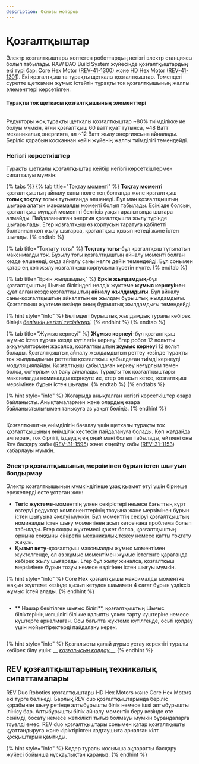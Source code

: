 ```yaml
---
description: Основы моторов
---
```


# Қозғалтқыштар

Электр қозғалтқыштары көптеген роботтардың негізгі электр станциясы болып табылады. RAW DAO Build System жүйесінде қозғалтқыштардың екі түрі бар: Core Hex Motor ([REV-41-1300](https://www.revrobotics.com/rev-41-1300/)) және HD Hex Motor ([REV-41-1301](https://www.revrobotics.com/rev-41-1301/)). Екі қозғалтқыш та тұрақты щеткалы қозғалтқыштар. Төмендегі суретте щеткамен жұмыс істейтін тұрақты ток қозғалтқышының жалпы элементтері көрсетілген.

#### Тұрақты ток щеткасы қозғалтқышының элементтері

<figure><img src="https://2589213514-files.gitbook.io/~/files/v0/b/gitbook-legacy-files/o/assets%2F15mm%2F-M8MarlMx5meMXBAcMX_%2F-M8MhYlMn7b3u0xtE-Zr%2F1.png?generation=1590609462403887&#x26;alt=media" alt=""><figcaption></figcaption></figure>

Редукторы жоқ тұрақты щеткалы қозғалтқыштар \~80% тиімділікке ие болуы мүмкін, яғни қозғалтқыш 60 ватт қуат тұтынса, \~48 Ватт механикалық энергияға, ал \~12 Ватт жылу энергиясына айналады. Беріліс қорабын қосқаннан кейін жүйенің жалпы тиімділігі төмендейді.

### Негізгі көрсеткіштер

Тұрақты щеткалы қозғалтқыштар кейбір негізгі көрсеткіштермен сипатталуы мүмкін:

{% tabs %}
{% tab title="Тоқтау моменті" %}
**Тоқтау моменті** қозғалтқыштың айналу саны нөлге тең болғанда және қозғалтқыш **толық тоқтау** тогын тұтынғанда өлшенеді. Бұл мән қозғалтқыштың шығара алатын максималды моменті болып табылады. Есіңізде болсын, қозғалтқыш мұндай моментті белгісіз уақыт аралығында шығара алмайды. Пайдаланылған энергия қозғалтқышта жылу түрінде шығарылады. Егер қозғалтқыш өз корпусын таратуға қабілетті болғаннан көп жылу шығарса, қозғалтқыш қызып кетеді және істен шығады.
{% endtab %}

{% tab title="Тоқтату тогы" %}
**Тоқтату тогы**-бұл қозғалтқыш тұтынатын максималды ток. Бұзылу тогы қозғалтқыштың айналу моменті болған кезде өлшенеді, онда айналу саны нөлге дейін төмендейді. Бұл сонымен қатар ең көп жылу қозғалтқыш корпусына түсетін нүкте.
{% endtab %}

{% tab title="Еркін жылдамдық" %}
**Еркін жылдамдық**-бұл қозғалтқыштың Шығыс білігіндегі нөлдік жүктеме **жұмыс кернеуінен** қуат алған кезде қозғалтқыштың **айналу жылдамдығы**. Бұл айналу саны-қозғалтқыштың айналатын ең жылдам бұрыштық жылдамдығы. Қозғалтқыш жүктеме кезінде оның бұрыштық жылдамдығы төмендейді.

{% hint style="info" %}
Бөлімдегі бұрыштық жылдамдық туралы көбірек біліңіз [_бөлімнің негізгі түсініктері_](https://github.com/hectoxor/transhitlation/blob/main/dvizhenie/motors/broken-reference/README.md)_._
{% endhint %}
{% endtab %}

{% tab title="Жұмыс кернеуі" %}
**Жұмыс кернеуі**-бұл қозғалтқыш жұмыс істеп тұрған кезде күтілетін кернеу. Егер робот 12 вольтты аккумулятормен жасалса, қозғалтқыштың **жұмыс кернеуі** 12 вольт болады. Қозғалтқыштың айналу жылдамдығын реттеу кезінде тұрақты ток жылдамдығын реттегіш қозғалтқыш қабылдаған тиімді кернеуді модуляциялайды. Қозғалтқыш қабылдаған кернеу неғұрлым төмен болса, соғұрлым ол баяу айналады. Тұрақты ток қозғалтқыштары максималды номиналды кернеуге ие, егер ол асып кетсе, қозғалтқыш мерзімінен бұрын істен шығады.
{% endtab %}
{% endtabs %}

{% hint style="info" %}
Жоғарыда анықталған негізгі көрсеткіштер өзара байланысты. Анықтамалармен және олардың өзара байланыстылығымен танысуға аз уақыт бөліңіз.
{% endhint %}

<figure><img src="https://2589213514-files.gitbook.io/~/files/v0/b/gitbook-legacy-files/o/assets%2F-M5yw0n8IneF5-9ybLjT%2F-M8MarlMx5meMXBAcMX_%2F-M8MjbITl7U1Z3GF12lg%2Fimage.png?alt=media&#x26;token=23cc8cf8-3552-45fe-96fe-a2fd6d91e5cc" alt=""><figcaption></figcaption></figure>

Қозғалтқыштың өнімділігін бағалау үшін щеткалы тұрақты ток қозғалтқышының өнімділік кестесін пайдалануға болады. Көп жағдайда ампераж, ток бірлігі, іздеудің ең оңай мәні болып табылады, өйткені оны Rev басқару хабы ([REV-31-1595](https://www.revrobotics.com/rev-31-1595/)) және кеңейту хабы ([REV-31-1153](https://www.revrobotics.com/rev-31-1153/)) хабарлауы мүмкін.

### Электр қозғалтқышының мерзімінен бұрын істен шығуын болдырмау

Электр қозғалтқышының мүмкіндігінше ұзақ қызмет етуі үшін бірнеше ережелерді есте ұстаған жөн:

* **Тегіс жүктеме**-моменттің үлкен секірістері немесе бағыттың күрт өзгеруі редуктор компоненттерінің тозуына және мерзімінен бұрын істен шығуына әкелуі мүмкін. Бұл моменттің секіруі қозғалтқыштың номиналды істен шығу моментінен асып кетсе ғана проблема болып табылады. Егер соққы жүктемесі қажет болса, қозғалтқыштың орнына соққыны сіңіретін механикалық тежеу немесе қатты тоқтату жақсы.
* **Қызып кету**-қозғалтқыш максималды жұмыс моментімен жүктелгенде, ол аз жұмыс моментімен жұмыс істегенге қарағанда көбірек жылу шығарады. Егер бұл жылу жиналса, қозғалтқыш мерзімінен бұрын тозуы немесе өздігінен істен шығуы мүмкін.

{% hint style="info" %}
Core Hex қозғалтқышы максималды моментке жақын жүктеме кезінде қызып кетуден шамамен 4 сағат бұрын үздіксіз жұмыс істей алады.
{% endhint %}

<figure><img src="https://2589213514-files.gitbook.io/~/files/v0/b/gitbook-legacy-files/o/assets%2F-M5yw0n8IneF5-9ybLjT%2F-MkxSTCiBXSImLUpgg3a%2F-MkxTx7rWGPS61t1vhRb%2Fwaste%20power%20chart%20-%20motor%20guide%20preventing%20premature%20motor%20failure.png?alt=media&#x26;token=8ffd06bb-070e-4bce-b30a-46f7074f0663" alt=""><figcaption></figcaption></figure>

* \*\* Нашар бекітілген шығыс білігі\*\*, қозғалтқыштың Шығыс біліктерінің көпшілігі білікке қалыпты үлкен тарту күштеріне немесе күштерге арналмаған. Осы бағытта жүктеме күтілгенде, осьті қолдау үшін мойынтіректерді пайдалану керек.

<figure><img src="https://2589213514-files.gitbook.io/~/files/v0/b/gitbook-legacy-files/o/assets%2F15mm%2F-M8MarlMx5meMXBAcMX_%2F-M8MhYlSbdgM5CBTcLsw%2F7.png?generation=1590609462320338&#x26;alt=media" alt=""><figcaption></figcaption></figure>

{% hint style="info" %}
Қозғалысты қалай дұрыс ұстау керектігі туралы көбірек білу үшін: __ [_қозғалысын қолдау._](https://github.com/hectoxor/transhitlation/blob/main/dvizhenie/motors/broken-reference/README.md)__
{% endhint %}

## REV қозғалтқыштарының техникалық сипаттамалары

REV Duo Robotics қозғалтқыштары HD Hex Motors және Core Hex Motors екі түрге бөлінеді. Барлық REV duo қозғалтқыштарында беріліс қорабынан шығу ретінде алтыбұрышты білік немесе ішкі алтыбұрышты ілінісу бар. Алтыбұрышты білік айналу моментін беру кезінде өте сенімді, босату немесе жеткілікті тығыз болмауы мүмкін бұрандаларға тәуелді емес. REV duo қозғалтқыштары сонымен қатар қозғалтқышты қуаттандыруға және кіріктірілген кодтаушыға арналған кілт қосқыштарын қамтиды.

{% hint style="info" %}
Кодер туралы қосымша ақпаратты басқару жүйесі бойынша нұсқаулықтан қараңыз.
{% endhint %}

<figure><img src="https://2589213514-files.gitbook.io/~/files/v0/b/gitbook-legacy-files/o/assets%2F-M5yw0n8IneF5-9ybLjT%2F-M8MarlMx5meMXBAcMX_%2F-M8N2tQzyjYft6IXAWR3%2FScreenshot%20(4).png?alt=media&#x26;token=bed0b70d-86d8-4ffa-8a99-d94f8f7053ef" alt=""><figcaption></figcaption></figure>

<figure><img src="https://2589213514-files.gitbook.io/~/files/v0/b/gitbook-legacy-files/o/assets%2F15mm%2F-M8MarlMx5meMXBAcMX_%2F-M8MhYlWc2lieDE0X1Fg%2F11.png?generation=1590609462333072&#x26;alt=media" alt=""><figcaption></figcaption></figure>
